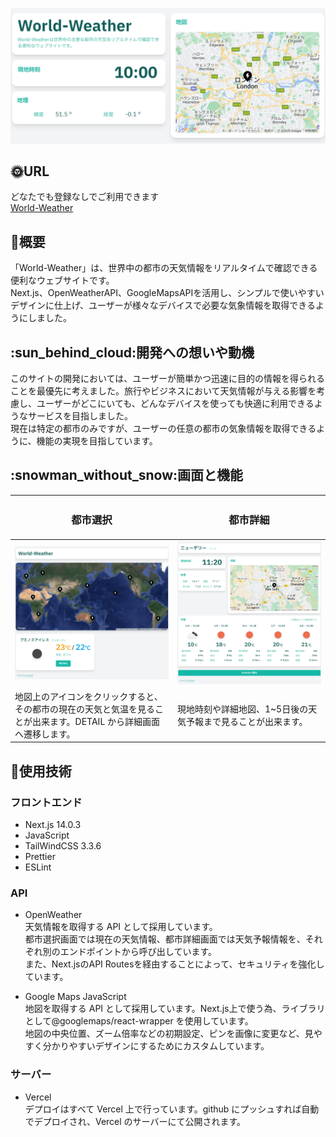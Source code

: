 ![](public/WorldWeatherTop.png)

## :sun_with_face:URL

どなたでも登録なしでご利用できます<br>
[World-Weather](https://world-weather-zeta.vercel.app/world)

## :crescent_moon:概要

「World-Weather」は、世界中の都市の天気情報をリアルタイムで確認できる便利なウェブサイトです。<br>
Next.js、OpenWeatherAPI、GoogleMapsAPIを活用し、シンプルで使いやすいデザインに仕上げ、ユーザーが様々なデバイスで必要な気象情報を取得できるようにしました。

## :sun_behind_cloud:開発への想いや動機

このサイトの開発においては、ユーザーが簡単かつ迅速に目的の情報を得られることを最優先に考えました。旅行やビジネスにおいて天気情報が与える影響を考慮し、ユーザーがどこにいても、どんなデバイスを使っても快適に利用できるようなサービスを目指しました。<br>
現在は特定の都市のみですが、ユーザーの任意の都市の気象情報を取得できるように、機能の実現を目指しています。

## :snowman_without_snow:画面と機能

| <h3 style="text-align:center;">都市選択</h3> | <h3 style="text-align:center;">都市詳細</h3> |
|---|---|
| ![](public/WorldWeatherWorld.png) | ![](public/WorldWeatherCity.png) |
| 地図上のアイコンをクリックすると、その都市の現在の天気と気温を見ることが出来ます。DETAIL から詳細画面へ遷移します。 | 現地時刻や詳細地図、1~5日後の天気予報まで見ることが出来ます。 |

## :rainbow:使用技術

### フロントエンド

- Next.js 14.0.3
- JavaScript
- TailWindCSS 3.3.6
- Prettier
- ESLint


### API

- OpenWeather<br>
  天気情報を取得する API として採用しています。<br>
  都市選択画面では現在の天気情報、都市詳細画面では天気予報情報を、それぞれ別のエンドポイントから呼び出しています。<br>
  また、Next.jsのAPI Routesを経由することによって、セキュリティを強化しています。

- Google Maps JavaScript
  <br>
  地図を取得する API として採用しています。Next.js上で使う為、ライブラリとして@googlemaps/react-wrapper を使用しています。<br>地図の中央位置、ズーム倍率などの初期設定、ピンを画像に変更など、見やすく分かりやすいデザインにするためにカスタムしています。

### サーバー

- Vercel
  <br>
  デプロイはすべて Vercel 上で行っています。github にプッシュすれば自動でデプロイされ、Vercel のサーバーにて公開されます。
